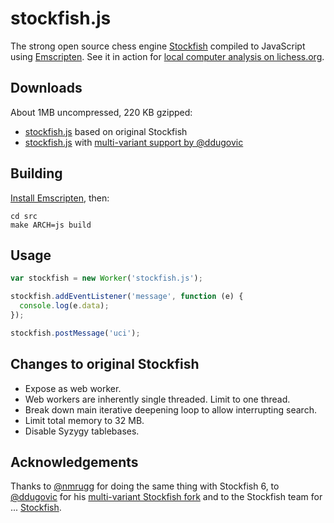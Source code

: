 stockfish.js
============

The strong open source chess engine
[Stockfish](https://github.com/official-stockfish/Stockfish)
compiled to JavaScript using
[Emscripten](https://kripken.github.io/emscripten-site/). See it in action
for [local computer analysis on lichess.org](https://de.lichess.org/analysis).

Downloads
---------

About 1MB uncompressed, 220 KB gzipped:

* [stockfish.js](https://raw.githubusercontent.com/niklasf/stockfish.js/master/stockfish.js)
  based on original Stockfish
* [stockfish.js](https://raw.githubusercontent.com/niklasf/stockfish.js/ddugovic/stockfish.js)
  with [multi-variant support by @ddugovic](https://github.com/ddugovic/Stockfish)

Building
--------

[Install Emscripten](https://kripken.github.io/emscripten-site/docs/getting_started/downloads.html),
then:

```
cd src
make ARCH=js build
```

Usage
-----

```javascript
var stockfish = new Worker('stockfish.js');

stockfish.addEventListener('message', function (e) {
  console.log(e.data);
});

stockfish.postMessage('uci');
```

Changes to original Stockfish
-----------------------------

* Expose as web worker.
* Web workers are inherently single threaded. Limit to one thread.
* Break down main iterative deepening loop to allow interrupting search.
* Limit total memory to 32 MB.
* Disable Syzygy tablebases.

Acknowledgements
----------------

Thanks to [@nmrugg](https://github.com/nmrugg/stockfish.js) for doing the same
thing with Stockfish 6, to [@ddugovic](https://github.com/ddugovic) for his
[multi-variant Stockfish fork](https://github.com/ddugovic/Stockfish) and to
the Stockfish team for ...
[Stockfish](https://github.com/official-stockfish/Stockfish).
